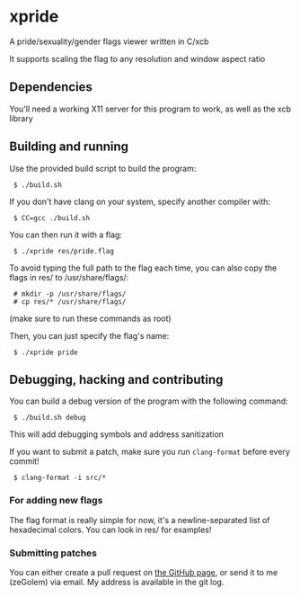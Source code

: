 # xpride

A pride/sexuality/gender flags viewer written in C/xcb

It supports scaling the flag to any resolution and window aspect ratio

## Dependencies

You'll need a working X11 server for this program to work, as well as the xcb
library

## Building and running

Use the provided build script to build the program:

```console
 $ ./build.sh
```

If you don't have clang on your system, specify another compiler with:

```console
 $ CC=gcc ./build.sh
```

You can then run it with a flag:

```console
 $ ./xpride res/pride.flag

```

To avoid typing the full path to the flag each time, you can also copy the
flags in res/ to /usr/share/flags/:

```console
 # mkdir -p /usr/share/flags/
 # cp res/* /usr/share/flags/
```

(make sure to run these commands as root)

Then, you can just specify the flag's name:

```console
 $ ./xpride pride
```

## Debugging, hacking and contributing

You can build a debug version of the program with the following command:

```console
 $ ./build.sh debug
```

This will add debugging symbols and address sanitization

If you want to submit a patch, make sure you run `clang-format` before every
commit!

```console
 $ clang-format -i src/*
```

### For adding new flags

The flag format is really simple for now, it's a newline-separated list of
hexadecimal colors. You can look in res/ for examples!

### Submitting patches

You can either create a pull request on 
[the GitHub page](https://github.com/zeGolem/xpride), or send it to me (zeGolem)
via email. My address is available in the git log.
